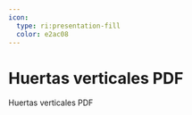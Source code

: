 ```yaml
---
icon: 
  type: ri:presentation-fill
  color: e2ac08 
---
```

# Huertas verticales PDF

Huertas verticales PDF
